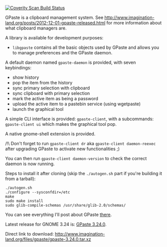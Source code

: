 <a href="https://scan.coverity.com/projects/gpaste">
  <img alt="Coverity Scan Build Status"
       src="https://scan.coverity.com/projects/6230/badge.svg"/>
</a>

GPaste is a clipboard management system.
See <http://www.imagination-land.org/posts/2012-12-01-gpaste-released.html> for more information about what clipboard
managers are.

A library is available for development purposes:

* `libgpaste` contains all the basic objects used by GPaste and allows you to manage preferences and the GPaste daemon.

A default daemon named `gpaste-daemon` is provided, with seven keybindings:

* show history
* pop the item from the history
* sync primary selection with clipboard
* sync clipboard with primary selection
* mark the active item as being a password
* upload the active item to a pastebin service (using wgetpaste)
* launch the graphical tool

A simple CLI interface is provided: `gpaste-client`, with a subcommands: `gpaste-client ui` which makes the graphical tool pop.

A native gnome-shell extension is provided.

/!\ Don't forget to run `gpaste-client dr` aka `gpaste-client daemon-reexec` after upgrading GPaste to activate new functionalities ;)

You can then run `gpaste-client daemon-version` to check the correct daemon is now running.

Steps to install it after cloning (skip the `./autogen.sh` part if you're building it from a tarball):

    ./autogen.sh
    ./configure --sysconfdir=/etc
    make
    sudo make install
    sudo glib-compile-schemas /usr/share/glib-2.0/schemas/

You can see everything I'll post about GPaste [there](http://www.imagination-land.org/tags/GPaste.html).

Latest release for GNOME 3.24 is: [GPaste 3.24.0](http://www.imagination-land.org/posts/2017-04-07-gpaste-3.24.0-released.html).

Direct link to download: <http://www.imagination-land.org/files/gpaste/gpaste-3.24.0.tar.xz>
